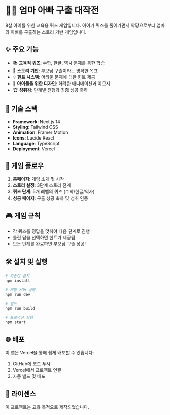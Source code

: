 # 🦸‍♂️ 엄마 아빠 구출 대작전

8살 아이를 위한 교육용 퀴즈 게임입니다. 아이가 퀴즈를 풀어가면서 악당으로부터 엄마와 아빠를 구출하는 스토리 기반 게임입니다.

## ✨ 주요 기능

- 📚 **교육적 퀴즈**: 수학, 한글, 역사 문제를 통한 학습
- 🎯 **스토리 기반**: 부모님 구출이라는 명확한 목표
- 💡 **힌트 시스템**: 어려운 문제에 대한 힌트 제공
- 🎨 **아이들을 위한 디자인**: 화려한 애니메이션과 이모지
- 🏆 **성취감**: 단계별 진행과 최종 성공 축하

## 🚀 기술 스택

- **Framework**: Next.js 14
- **Styling**: Tailwind CSS
- **Animation**: Framer Motion
- **Icons**: Lucide React
- **Language**: TypeScript
- **Deployment**: Vercel

## 📱 게임 플로우

1. **홈페이지**: 게임 소개 및 시작
2. **스토리 설정**: 3단계 스토리 전개
3. **퀴즈 단계**: 5개 레벨의 퀴즈 (수학/한글/역사)
4. **성공 페이지**: 구출 성공 축하 및 성취 인증

## 🎮 게임 규칙

- 각 퀴즈를 정답을 맞춰야 다음 단계로 진행
- 틀린 답을 선택하면 힌트가 제공됨
- 모든 단계를 완료하면 부모님 구출 성공!

## 🛠️ 설치 및 실행

```bash
# 의존성 설치
npm install

# 개발 서버 실행
npm run dev

# 빌드
npm run build

# 프로덕션 실행
npm start
```

## 🌐 배포

이 앱은 Vercel을 통해 쉽게 배포할 수 있습니다:

1. GitHub에 코드 푸시
2. Vercel에서 프로젝트 연결
3. 자동 빌드 및 배포

## 📝 라이센스

이 프로젝트는 교육 목적으로 제작되었습니다.